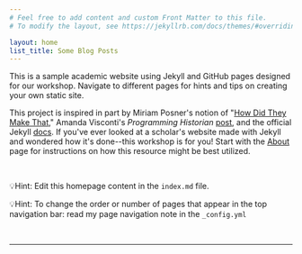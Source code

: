```yaml
---
# Feel free to add content and custom Front Matter to this file.
# To modify the layout, see https://jekyllrb.com/docs/themes/#overriding-theme-defaults

layout: home
list_title: Some Blog Posts
---
```


This is a sample academic website using Jekyll and GitHub pages designed for our workshop. Navigate to different pages for hints and tips on creating your own static site. 

This project is inspired in part by Miriam Posner's notion of "[How Did They Make That](https://archive.org/details/howdidtheymakethat)," Amanda Visconti's *Programming Historian* [post](https://programminghistorian.org/en/lessons/building-static-sites-with-jekyll-github-pages), and the official Jekyll [docs](https://jekyllrb.com/docs/). If you've ever looked at a scholar's website made with Jekyll and wondered how it's done--this workshop is for you! Start with the [About](https://necote.github.io/SampleSite/about/) page for instructions on how this resource might be best utilized.

<br>

💡Hint: Edit this homepage content in the `index.md` file. 

💡Hint: To change the order or number of pages that appear in the top navigation bar: read my page navigation note in the `_config.yml`  

<br>

*****
<br>
